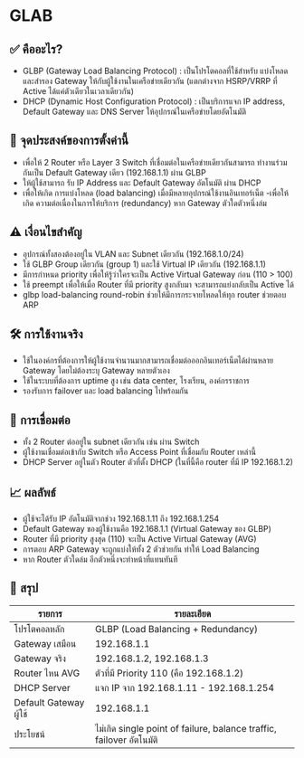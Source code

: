 # GLAB
## ✅ คืออะไร?
- GLBP (Gateway Load Balancing Protocol) : เป็นโปรโตคอลที่ใช้สำหรับ แบ่งโหลดและสำรอง Gateway ให้กับผู้ใช้งานในเครือข่ายเดียวกัน (แตกต่างจาก HSRP/VRRP ที่ Active ได้แค่ตัวเดียวในเวลาเดียวกัน)
- DHCP (Dynamic Host Configuration Protocol) : เป็นบริการแจก IP address, Default Gateway และ DNS Server ให้อุปกรณ์ในเครือข่ายโดยอัตโนมัติ

## 🎯 จุดประสงค์ของการตั้งค่านี้
- เพื่อให้ 2 Router หรือ Layer 3 Switch ที่เชื่อมต่อในเครือข่ายเดียวกันสามารถ ทำงานร่วมกันเป็น Default Gateway เดียว (192.168.1.1) ผ่าน GLBP
- ให้ผู้ใช้สามารถ รับ IP Address และ Default Gateway อัตโนมัติ ผ่าน DHCP
- เพื่อให้เกิด การแบ่งโหลด (load balancing) เมื่อมีหลายอุปกรณ์ใช้งานอินเทอร์เน็ต
-เพื่อให้เกิด ความต่อเนื่องในการให้บริการ (redundancy) หาก Gateway ตัวใดตัวหนึ่งล่ม

## ⚠️ เงื่อนไขสำคัญ
- อุปกรณ์ทั้งสองต้องอยู่ใน VLAN และ Subnet เดียวกัน (192.168.1.0/24)
- ใช้ GLBP Group เดียวกัน (group 1) และใช้ Virtual IP เดียวกัน (192.168.1.1)
- มีการกำหนด priority เพื่อให้รู้ว่าใครจะเป็น Active Virtual Gateway ก่อน (110 > 100)
- ใช้ preempt เพื่อให้เมื่อ Router ที่มี priority สูงกลับมา จะสามารถแย่งกลับเป็น Active ได้
- glbp load-balancing round-robin ช่วยให้มีการกระจายโหลดให้ทุก router ช่วยตอบ ARP

## 🛠️ การใช้งานจริง
- ใช้ในองค์กรที่ต้องการให้ผู้ใช้งานจำนวนมากสามารถเชื่อมต่อออกอินเทอร์เน็ตได้ผ่านหลาย Gateway โดยไม่ต้องระบุ Gateway หลายตัวเอง
- ใช้ในระบบที่ต้องการ uptime สูง เช่น data center, โรงเรียน, องค์กรราชการ
- รองรับการ failover และ load balancing ไปพร้อมกัน

## 🔗 การเชื่อมต่อ
- ทั้ง 2 Router ต่ออยู่ใน subnet เดียวกัน เช่น ผ่าน Switch
- ผู้ใช้งานเชื่อมต่อเข้ากับ Switch หรือ Access Point ที่เชื่อมกับ Router เหล่านี้
- DHCP Server อยู่ในตัว Router ตัวที่ตั้ง DHCP (ในที่นี้คือ router ที่มี IP 192.168.1.2)

## 📈 ผลลัพธ์
- ผู้ใช้จะได้รับ IP อัตโนมัติจากช่วง 192.168.1.11 ถึง 192.168.1.254
- Default Gateway ของผู้ใช้งานคือ 192.168.1.1 (Virtual Gateway ของ GLBP)
- Router ที่มี priority สูงสุด (110) จะเป็น Active Virtual Gateway (AVG)
- การตอบ ARP Gateway จะถูกแบ่งให้ทั้ง 2 ตัวช่วยกัน ทำให้ Load Balancing
- หาก Router ตัวใดล่ม อีกตัวหนึ่งจะทำหน้าที่แทนทันที

## 🧠 สรุป
| รายการ                 | รายละเอียด                                                           |
| ---------------------- | -------------------------------------------------------------------- |
| โปรโตคอลหลัก           | GLBP (Load Balancing + Redundancy)                                   |
| Gateway เสมือน         | 192.168.1.1                                                          |
| Gateway จริง           | 192.168.1.2, 192.168.1.3                                             |
| Router ไหน AVG         | ตัวที่มี Priority 110 (คือ 192.168.1.2)                              |
| DHCP Server            | แจก IP จาก 192.168.1.11 - 192.168.1.254                              |
| Default Gateway ผู้ใช้ | 192.168.1.1                                                          |
| ประโยชน์               | ไม่เกิด single point of failure, balance traffic, failover อัตโนมัติ |
